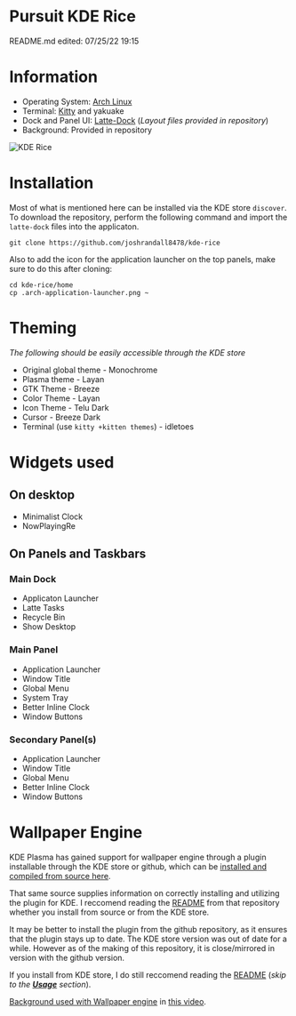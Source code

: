 # Pursuit KDE Rice
README.md edited: 07/25/22 19:15
# Information
- Operating System: [Arch Linux](https://archlinux.org/)
- Terminal: [Kitty](https://sw.kovidgoyal.net/kitty/) and yakuake
- Dock and Panel UI: [Latte-Dock](https://store.kde.org/p/1169519/) (*Layout files provided in repository*)
- Background: Provided in repository

![KDE Rice](https://i.imgur.com/DvBh0ZQ.png)

# Installation
Most of what is mentioned here can be installed via the KDE store `discover`. To download the repository, perform the following command and import the `latte-dock` files into the applicaton.

```
git clone https://github.com/joshrandall8478/kde-rice
```

Also to add the icon for the application launcher on the top panels, make sure to do this after cloning:
```
cd kde-rice/home 
cp .arch-application-launcher.png ~
```

# Theming
*The following should be easily accessible through the KDE store*
- Original global theme - Monochrome
- Plasma theme - Layan
- GTK Theme - Breeze
- Color Theme - Layan
- Icon Theme - Telu Dark
- Cursor - Breeze Dark
- Terminal (use `kitty +kitten themes`) - idletoes

# Widgets used
## On desktop
- Minimalist Clock
- NowPlayingRe
## On Panels and Taskbars
### Main Dock
- Applicaton Launcher 
- Latte Tasks
- Recycle Bin
- Show Desktop
### Main Panel
- Application Launcher
- Window Title
- Global Menu
- System Tray
- Better Inline Clock
- Window Buttons
### Secondary Panel(s)
- Application Launcher
- Window Title
- Global Menu
- Better Inline Clock
- Window Buttons


# Wallpaper Engine
KDE Plasma has gained support for wallpaper engine through a plugin installable through the KDE store or github, which can be [installed and compiled from source here](https://github.com/catsout/wallpaper-engine-kde-plugin).

That same source supplies information on correctly installing and utilizing the plugin for KDE. I reccomend reading the [README](https://github.com/catsout/wallpaper-engine-kde-plugin/blob/main/README.md) from that repository whether you install from source or from the KDE store.

It may be better to install the plugin from the github repository, as it ensures that the plugin stays up to date. The KDE store version was out of date for a while. However as of the making of this repository, it is close/mirrored in version with the github version.

If you install from KDE store, I do still reccomend reading the [README](https://github.com/catsout/wallpaper-engine-kde-plugin/blob/main/README.md) (*skip to the* ***[Usage](https://github.com/catsout/wallpaper-engine-kde-plugin/blob/main/README.md#usage)*** *section*).

[Background used with Wallpaper engine](https://steamcommunity.com/sharedfiles/filedetails/?id=2813843465) in [this video](https://www.youtube.com/watch?v=W1qb7m-xs50).
